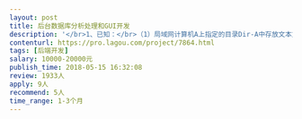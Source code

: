 ```yaml
---                
layout: post       
title: 后台数据库分析处理和GUI开发           
description: '</br>1、已知：</br>（1）局域网计算机A上指定的目录Dir-A中存放文本文件txt-A1，且不定时产生新的txt-A2、txt-A3...每个文本文件生成后即唯一确定，不会有修改、追加等过程产生；</br>（2）txt文件中数据的格式唯一确定且不变化；</br>（3）txt文件中数据的后续处理算法已确定；</br>2、要求：</br>（1）建立本地后台程序，通过人工输入IP地址访问计算机A中指定目录Dir-A；</br>（2）以同样的方式，同时访问计算机B、C...中指定目录Dir-B、Dir-C...；</br>（3）Dir-A、Dir-B...的路径为全部或部分手动输入；</br>（4）当Dir-A、Dir-B...中已有txt文件时，复制所有txt文件至本地计算机LC的指定目录中，目录为手动输入；</br>（5）当Dir-A、Dir-B...中有新的txt文件产生时，重复（4）的操作；</br>（6）建立本地数据库DB-1，将（4）-（5）的所有txt文件及其中的数据存储到数据库DB-1中，所有属性信息不丢失，所有键值已确定；</br>（7）每个txt文件对应DB-1中的数据，其主键与GPS数据关联，由使用人员手动输入（部分节点关联）；</br>（8）对数据库中每个txt文件对应的数据进行分析处理，结果储存在新的数据库DB-2中，数据分析处理算法已确定；</br>（9）在DB-2中建立一些规则，由使用人员手动输入建立，规则内容已确定；</br>（10）对（7）中DB-2的结果数据应用（8）中的规则，满足规则触发条件时，发出提醒信息，信息内容格式已确定；</br>（11）用户界面，可查询（10）中提醒信息的历史记录。</br></br>以上文字表述较为啰嗦，实际架构框图较为明晰，涉及GUI、数据库、GIS引用等，有样本图片、软件、说明书等，此处不便发出。</br>价格面谈，合肥或南京。</br>'     
contenturl: https://pro.lagou.com/project/7864.html      
tags: [后端开发]            
salary: 10000-20000元          
publish_time: 2018-05-15 16:32:08         
review: 1933人                   
apply: 9人                   
recommend: 5人                   
time_range: 1-3个月              
---                 
```

